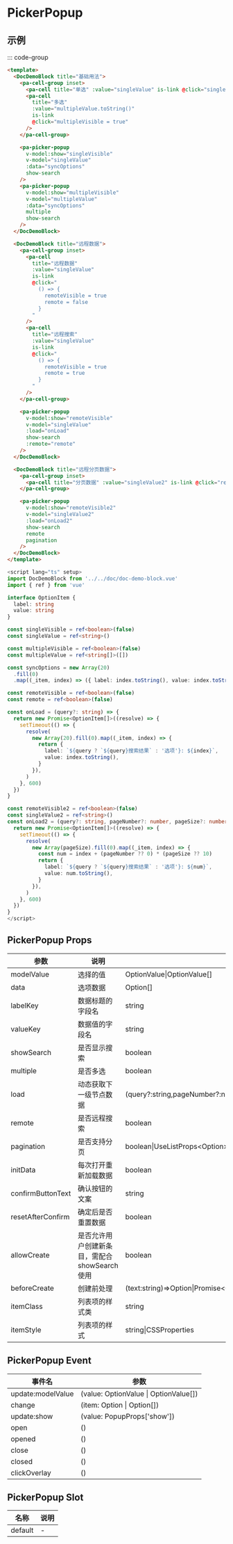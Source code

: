 # PickerPopup

## 示例

<!--codes start-->

::: code-group

```html [template]
<template>
  <DocDemoBlock title="基础用法">
    <pa-cell-group inset>
      <pa-cell title="单选" :value="singleValue" is-link @click="singleVisible = true" />
      <pa-cell
        title="多选"
        :value="multipleValue.toString()"
        is-link
        @click="multipleVisible = true"
      />
    </pa-cell-group>

    <pa-picker-popup
      v-model:show="singleVisible"
      v-model="singleValue"
      :data="syncOptions"
      show-search
    />
    <pa-picker-popup
      v-model:show="multipleVisible"
      v-model="multipleValue"
      :data="syncOptions"
      multiple
      show-search
    />
  </DocDemoBlock>

  <DocDemoBlock title="远程数据">
    <pa-cell-group inset>
      <pa-cell
        title="远程数据"
        :value="singleValue"
        is-link
        @click="
          () => {
            remoteVisible = true
            remote = false
          }
        "
      />
      <pa-cell
        title="远程搜索"
        :value="singleValue"
        is-link
        @click="
          () => {
            remoteVisible = true
            remote = true
          }
        "
      />
    </pa-cell-group>

    <pa-picker-popup
      v-model:show="remoteVisible"
      v-model="singleValue"
      :load="onLoad"
      show-search
      :remote="remote"
    />
  </DocDemoBlock>

  <DocDemoBlock title="远程分页数据">
    <pa-cell-group inset>
      <pa-cell title="分页数据" :value="singleValue2" is-link @click="remoteVisible2 = true" />
    </pa-cell-group>

    <pa-picker-popup
      v-model:show="remoteVisible2"
      v-model="singleValue2"
      :load="onLoad2"
      show-search
      remote
      pagination
    />
  </DocDemoBlock>
</template>
```
```ts [script]
<script lang="ts" setup>
import DocDemoBlock from '../../doc/doc-demo-block.vue'
import { ref } from 'vue'

interface OptionItem {
  label: string
  value: string
}

const singleVisible = ref<boolean>(false)
const singleValue = ref<string>()

const multipleVisible = ref<boolean>(false)
const multipleValue = ref<string[]>([])

const syncOptions = new Array(20)
  .fill(0)
  .map((_item, index) => ({ label: index.toString(), value: index.toString() }))

const remoteVisible = ref<boolean>(false)
const remote = ref<boolean>(false)

const onLoad = (query?: string) => {
  return new Promise<OptionItem[]>((resolve) => {
    setTimeout(() => {
      resolve(
        new Array(20).fill(0).map((_item, index) => {
          return {
            label: `${query ? `${query}搜索结果` : '选项'}: ${index}`,
            value: index.toString(),
          }
        }),
      )
    }, 600)
  })
}

const remoteVisible2 = ref<boolean>(false)
const singleValue2 = ref<string>()
const onLoad2 = (query?: string, pageNumber?: number, pageSize?: number) => {
  return new Promise<OptionItem[]>((resolve) => {
    setTimeout(() => {
      resolve(
        new Array(pageSize).fill(0).map((_item, index) => {
          const num = index + (pageNumber ?? 0) * (pageSize ?? 10)
          return {
            label: `${query ? `${query}搜索结果` : '选项'}: ${num}`,
            value: num.toString(),
          }
        }),
      )
    }, 600)
  })
}
</script>
```

<!--codes end-->

## PickerPopup Props

<!--props start-->

| 参数 | 说明 | 类型 | 默认值 |
| --- | ----- | --- | --- |
| modelValue | 选择的值 | OptionValue\|OptionValue[] | - |
| data | 选项数据 | Option[] |  () => [] |
| labelKey | 数据标题的字段名 | string |  'label' |
| valueKey | 数据值的字段名 | string |  'value' |
| showSearch | 是否显示搜索 | boolean | - |
| multiple | 是否多选 | boolean |  false |
| load | 动态获取下一级节点数据 | (query?:string,pageNumber?:number,pageSize?:number,extra?:Record\<string,unknown\>,)=\>Option[]\|Promise\<Option[]\> | - |
| remote | 是否远程搜索 | boolean |  false |
| pagination | 是否支持分页 | boolean\|UseListProps\<Option\> |  false |
| initData | 每次打开重新加载数据 | boolean | - |
| confirmButtonText | 确认按钮的文案 | string |  '确定' |
| resetAfterConfirm | 确定后是否重置数据 | boolean | - |
| allowCreate | 是否允许用户创建新条目，需配合 showSearch 使用 | boolean | - |
| beforeCreate | 创建前处理 | (text:string)=\>Option\|Promise\<Option\> | - |
| itemClass | 列表项的样式类 | string | - |
| itemStyle | 列表项的样式 | string\|CSSProperties | - |

<!--props end-->

## PickerPopup Event

<!--event start-->

| 事件名 | 参数 |
| --- | --- |
| update:modelValue | (value: OptionValue \| OptionValue[])  |
| change | (item: Option \| Option[])  |
| update:show | (value: PopupProps['show'])  |
| open | ()  |
| opened | ()  |
| close | ()  |
| closed | ()  |
| clickOverlay | ()  |

<!--event end-->

## PickerPopup Slot

<!--slot start-->

| 名称 | 说明 |
| --- | --- |
| default | - |

<!--slot end-->

